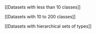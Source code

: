 [[Datasets with less than 10 classes]]

[[Datasets with 10 to 200 classes]]

[[Datasets with hierarchical sets of types]]